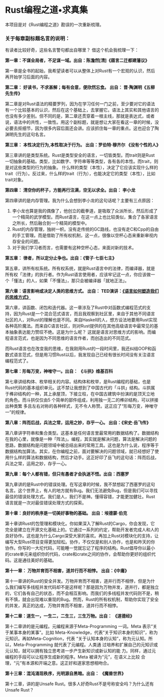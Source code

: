 # Rust编程之道•求真集

本项目是对《Rust编程之道》勘误的一次重新梳理。

### 关于每章副标题名言的说明：

有读者比较好奇，这些名言警句都出自哪里？ 借这个机会我梳理一下：

**第一章：不谋全局者，不足谋一域。出自：陈澹然\[清\]《寤言二迁都建藩议》**

第一章是全书的起始，我希望读者可以从整体上对Rust有一个宏观的认识，然后再开始学习后面的内容。

**第二章： 好读书，不求甚解；每有会意，便欣然忘食。  出自： 晋·陶渊明《五柳先生传》**

第二章是对Rust语法的精要罗列，因为在学习任何一门之前，至少要对它的语法有一个比较基本的认识，然后在这个基础上，去掌握它。语法上其实和其他语言的也没有多少差别。但不同的是，第二章还贯穿着一根主线，那就是表达式，或者说，语法中的共性，一致性。用这个副标题，就是想让大家在看这一章的时候，没必要去抠细节，因为很多内容后面还会讲。应该抓住每一章的重点。这也迎合了陶渊明先生的这句名言。

**第三章：  本性决定行为,本性取决于行为。 出自：罗伯特·穆齐尔 《没有个性的人》**

第三章讲的是类型系统。Rust是类型安全的语言，一切皆类型。而trait则是Rust一切抽象的基础。类型，比如数字、字符串等等类型，各有各的本性。而trait，则是对这些类型的行为的抽象。 什么样的类型（本性），决定了它应该实现什么样的trait（行为）。反过来，什么样的trait（行为），也能决定它的类型（本性），比如trait对象。

**第四章： 清空你的杯子，方能再行注满，空无以求全。出自： 李小龙**

第四章讲的是内存管理。我为什么会想到李小龙的这句话呢？主要有三点原因：

1. 李小龙也算是我的偶像了，他创立的截拳道，是吸取了众派所长，然后形成了一个精简的武学模型。而Rust语言，在这一点上也比较类似，集合了各家语言之所长，然后融合到一个精简的模型中。
2. Rust的内存管理，独树一帜。没有走传统的GC路线，也没有走C和Cpp的自由的手工管理。而是借助了所有权机制，这一点，很像以空杯心态来重新审视内存安全的问题。
3. 对于我们学习者而言，也需要有这种空杯心态，来面对新的技术。

**第五章：  律者，所以定分止争也。出自：《管子·七臣七主》**

第五章，讲所有权系统。所有权系统，就是Rust语言中的法律，而编译器，就是所有权「法律」的执行者。作为Rust语言使用者，应该牢记这一点，你应该做一个「懂法」的人，如果「不懂法」，那只会被编译器「就地正法」。

**第六章：语言影响或决定人类的思维方式。 出自： TED演讲：**[**《语言如何塑造我们的思维方式》**](https://www.ted.com/talks/lera_boroditsky_how_language_shapes_the_way_we_think/transcript?language=zh-cn)

第六章，讲函数、闭包和迭代器。这一章涉及了Rust中对函数式编程范式的支持，因为Rust是一个混合范式语言，而且我观察到社区里，来自于其他不同语言社区的人，对Rust的理解也是不同。来自Haskell的人，想方设法地要用Rust实现各种高阶魔法。而来自C语言社区，则对Rust提供的在其他高级语言中最常见的基本抽象表达能力赞叹不绝。这是为什么呢？ 这就是语言对思维方式的影响。而编程语言范式，也是因为不同思维的语言作者，而创造出的不同范式。

而Rust语言也在改变我的思维，在我刚用Rust的一段时间里，我还纠结OOP和函数式语言范式，但是用习惯Rust以后，我发现自己已经有很长时间没有关注语言编程范式了。

**第七章：形每万变，神唯守一。出自： 《斗拱》维基百科**

第七章讲结构体、枚举相关的内容。结构体和枚举，是Rust编程的基础，也是Rust代码的基本组织单元。这不禁让我想到了中国古代的「斗拱」结构。斗拱属于榫卯结构的一种，其上承屋顶，下接立柱，在中国古建筑中扮演的是顶天立地 的角色。而斗拱仅仅由5 个简单的部件组成，利用独一无二的榫卯结构，可以拼接出种类繁 多且左右对称的各种样式，无不令人称赞。这正应了“形每万变，神唯守一”的规律。

**第八章：阵而后战，兵法之常，运用之妙，存乎一心。  出自：《宋史·岳飞传》**

第八章讲字符串和集合类型。这基本是任何语言里最常用的数据结构了。数据结构在我的心里，就像是一种「阵法」。编程，其实就是解决问题，算法是解决问题的思路，数据结构是问题领域中被总结出来的常用工具。这也是为什么说，程序等于数据结构加算法。其实，在你编程之前，面对要解决的问题领域，就已经想好了使用什么样的算法和数据结构，然后才动手。这正好印了岳飞的这句话：阵而后战，兵法之常，运用之妙，存乎一心。

**第九章：每个人都有错，但只有愚者才会执迷不悟。出自：西塞罗**

第九章讲的是Rust中的错误处理。在写这章的时候，我不禁想起了西塞罗的这句名言。这个世界上，有人的地方就有Bug。我们无法避免Bug，但是我们可以寻找最佳的错误处理方式。我们是人，我们不是神。懂得容错，才能更加健壮。Rust语言就是一次对最佳错误处理方式的探索。

**第十章：良好的秩序是一切美好事物的基础。  出自：埃德蒙·伯克**

第十章讲Rust的包管理和模块化。你如果深入了解Rust的Cargo，你会发现，它完全是建立在开源文化基础上的。它通过一系列的约定，帮助开发者完成人和人的良好协作。这也是为什么Cargo深受大家的喜欢。再加上Rust对模块化的支持，让编写大型Rust项目变得更加轻松。协作，不仅仅是和别人协作，也是和昨天的你协作。你写的一大坨代码，可能睡一觉就忘记了程序的结构。Rust倡导你以最小的crate单元来组织你的代码，crate和crate之间的协作，会帮助你更好的组织代码。这是通往美好的基础。

**第十一章： 万物并育而不相害，道并行而不相悖。 出自：《中庸》**

第十一章讲的Rust的安全并发。万物并育而不相害，道并行而不相悖，但是为什么我们编写多线程并发代码却不是这样呢？那是因为万物并发，道并行，都是独立的，它们各有自己的状态，而不会相互影响。而我们的多线程并发代码则不是，稍有不慎，就会出现难以重现的Bug。然而，Rust的所有权机制，帮助你实现了安全的并发，真正的达成，万物并育而不相害，道并行而不相悖。

**第十二章：道生一，一生二，二生三，三生万物。出自： 《道德经》**

第十二章讲的是元编程。元编程来源于Meta-Programming 一词。Meta 表示“关于某事本身的某事”。比如 Meta-Knowledge，代表“关于知识本身的知识”，称为元知识。再如Meta-Cognition，代表 “关于认知本身的认知”，称为元认知。所以，Meta-Programming 就代表了元编程。人类通 过培养和扩展自己的元知识或元认知，就可以拥有独立思考进一步产生新知识或新认知的能 力。同样，通过元编程的手段可以让程序生成新的程序。Meta 被译为“元”，在语义上比较 合理，“元”有本源和开端之意。这正好和道家思想相吻合。

**第十三章：混沌涌现秩序，光明源自黑暗。出自： 《魔兽世界》**

第十三章，讲的是Unsafe Rust。很多人好奇Rust不是号称安全吗？为什么还有Unsafe Rust？











